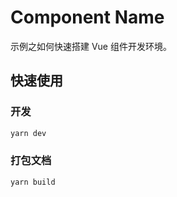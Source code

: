 # Component Name

示例之如何快速搭建 Vue 组件开发环境。


## 快速使用

### 开发

```bash
yarn dev
```

### 打包文档

```bash
yarn build
```

